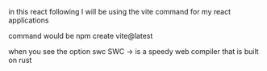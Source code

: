 in this react following I will be using the vite command for my react applications

command would be npm create vite@latest

when you see the option swc
SWC -> is a speedy web compiler that is built on rust